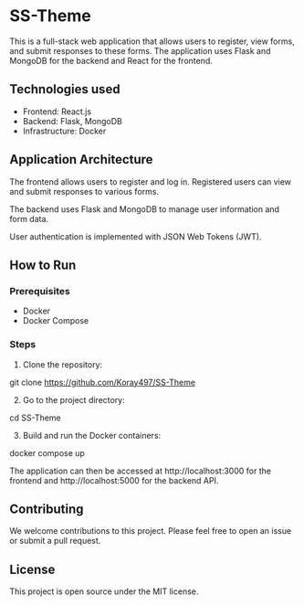 # SS-Theme
This is a full-stack web application that allows users to register, view forms, and submit responses to these forms. The application uses Flask and MongoDB for the backend and React for the frontend.

## Technologies used

- Frontend: React.js
- Backend: Flask, MongoDB
- Infrastructure: Docker

## Application Architecture
The frontend allows users to register and log in. Registered users can view and submit responses to various forms.

The backend uses Flask and MongoDB to manage user information and form data.

User authentication is implemented with JSON Web Tokens (JWT).

## How to Run

### Prerequisites

- Docker
- Docker Compose

### Steps

1. Clone the repository:

git clone https://github.com/Koray497/SS-Theme

2. Go to the project directory:

cd SS-Theme

3. Build and run the Docker containers:

docker compose up

The application can then be accessed at http://localhost:3000 for the frontend and http://localhost:5000 for the backend API.

## Contributing

We welcome contributions to this project. Please feel free to open an issue or submit a pull request.

## License

This project is open source under the MIT license.